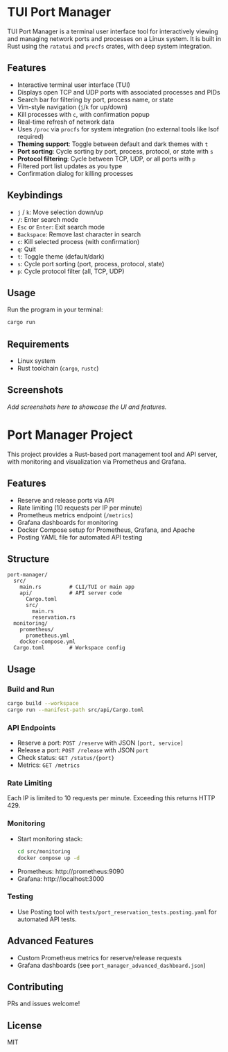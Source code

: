 # TUI Port Manager

TUI Port Manager is a terminal user interface tool for interactively viewing and managing network ports and processes on a Linux system. It is built in Rust using the `ratatui` and `procfs` crates, with deep system integration.

## Features

- Interactive terminal user interface (TUI)
- Displays open TCP and UDP ports with associated processes and PIDs
- Search bar for filtering by port, process name, or state
- Vim-style navigation (`j`/`k` for up/down)
- Kill processes with `c`, with confirmation popup
- Real-time refresh of network data
- Uses `/proc` via `procfs` for system integration (no external tools like lsof required)
- **Theming support**: Toggle between default and dark themes with `t`
- **Port sorting**: Cycle sorting by port, process, protocol, or state with `s`
- **Protocol filtering**: Cycle between TCP, UDP, or all ports with `p`
- Filtered port list updates as you type
- Confirmation dialog for killing processes

## Keybindings

- `j` / `k`: Move selection down/up
- `/`: Enter search mode
- `Esc` or `Enter`: Exit search mode
- `Backspace`: Remove last character in search
- `c`: Kill selected process (with confirmation)
- `q`: Quit
- `t`: Toggle theme (default/dark)
- `s`: Cycle port sorting (port, process, protocol, state)
- `p`: Cycle protocol filter (all, TCP, UDP)

## Usage

Run the program in your terminal:

```bash
cargo run
```

## Requirements

- Linux system
- Rust toolchain (`cargo`, `rustc`)

## Screenshots

_Add screenshots here to showcase the UI and features._

# Port Manager Project

This project provides a Rust-based port management tool and API server, with monitoring and visualization via Prometheus and Grafana.

## Features
- Reserve and release ports via API
- Rate limiting (10 requests per IP per minute)
- Prometheus metrics endpoint (`/metrics`)
- Grafana dashboards for monitoring
- Docker Compose setup for Prometheus, Grafana, and Apache
- Posting YAML file for automated API testing

## Structure
```
port-manager/
  src/
    main.rs         # CLI/TUI or main app
    api/            # API server code
      Cargo.toml
      src/
        main.rs
        reservation.rs
  monitoring/
    prometheus/
      prometheus.yml
    docker-compose.yml
  Cargo.toml        # Workspace config
```

## Usage
### Build and Run
```bash
cargo build --workspace
cargo run --manifest-path src/api/Cargo.toml
```

### API Endpoints
- Reserve a port:
  `POST /reserve` with JSON `[port, service]`
- Release a port:
  `POST /release` with JSON `port`
- Check status:
  `GET /status/{port}`
- Metrics:
  `GET /metrics`

### Rate Limiting
Each IP is limited to 10 requests per minute. Exceeding this returns HTTP 429.

### Monitoring
- Start monitoring stack:
  ```bash
  cd src/monitoring
  docker compose up -d
  ```
- Prometheus: http://prometheus:9090
- Grafana: http://localhost:3000

### Testing
- Use Posting tool with `tests/port_reservation_tests.posting.yaml` for automated API tests.

## Advanced Features
- Custom Prometheus metrics for reserve/release requests
- Grafana dashboards (see `port_manager_advanced_dashboard.json`)

## Contributing
PRs and issues welcome!

## License
MIT

